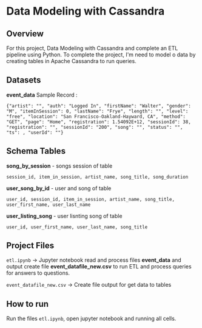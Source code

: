 # Data Modeling with Cassandra



## **Overview**
For this project, Data Modeling with Cassandra and complete an ETL pipeline using Python. To complete the project, I'm need to model o data by creating tables in Apache Cassandra to run queries.


## **Datasets**

**event_data**
Sample Record :
```
{"artist": "", "auth": "Logged In", "firstName": "Walter", "gender": "M", "itemInSession": 0, "lastName": "Frye", "length": "", "level": "free", "location": "San Francisco-Oakland-Hayward, CA", "method": "GET", "page": "Home", "registration": 1.54092E+12, "sessionId": 38, "registration": "", "sessionId": "200", "song": "", "status": "", "ts": , "userId": ""}
```



## **Schema Tables**

**song_by_session**  - songs session of table
```
session_id, item_in_session, artist_name, song_title, song_duration
```

**user_song_by_id**  - user and song of table
```
user_id, session_id, item_in_session, artist_name, song_title, user_first_name, user_last_name
```

**user_listing_song**  - user lisnting song of table
```
user_id, user_first_name, user_last_name, song_title
```



## Project Files

```etl.ipynb``` -> Jupyter notebook read and process files **event_data** and output create file **event_datafile_new.csv** to run ETL and process queries for answers to questions. 

```event_datafile_new.csv``` -> Create file output for get data to tables



## How to run

Run the files ```etl.ipynb```, open jupyter notebook and running all cells.
